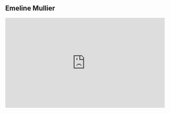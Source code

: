 ## Emeline Mullier


<div style="width: 100%;"><div style="position: relative; padding-bottom: 56.25%; padding-top: 0; height: 0;"><iframe frameborder="0" width="1200" height="675" style="position: absolute; top: 0; left: 0; width: 100%; height: 100%;" src="https://view.genial.ly/63271b8ebd261800181435b4" type="text/html" allowscriptaccess="always" allowfullscreen="true" scrolling="yes" allownetworking="all"></iframe> </div> </div>




